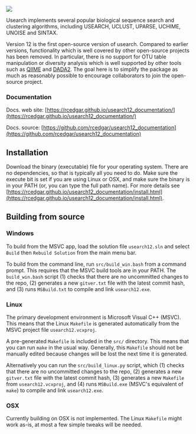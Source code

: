 <p align="left"><img src="https://rcedgar.github.io/usearch12_documentation/usearch12_banner.jpg"/></p>

Usearch implements several popular biological sequence search and clustering algorithms, including USEARCH, UCLUST, UPARSE, UCHIME, UNOISE and SINTAX.

Version 12 is the first open-source version of usearch. Compared to earlier versions, functionality which is well covered by other open-source projects has been removed. In particular, there is no support for OTU table manipulation or diversity analysis which is well supported by other tools such as [QIIME](https://qiime2.org/) and [DADA2](https://benjjneb.github.io/dada2/). The goal here is to simplify the package as much as reasonably possible to encourage collaborators to join the open-source project.

### Documentation

Docs. web site: [https://rcedgar.github.io/usearch12_documentation/](https://rcedgar.github.io/usearch12_documentation/)


Docs. source: [https://github.com/rcedgar/usearch12_documentation](https://github.com/rcedgar/usearch12_documentation)

## Installation

Download the binary (executable) file for your operating system. There are no dependencies, so that is typically all you need to do. Make sure the execute bit is set if you are using Linux or OSX, and make sure the binary is in your PATH (or, you can type the full path name). For more details see [https://rcedgar.github.io/usearch12_documentation/install.html](https://rcedgar.github.io/usearch12_documentation/install.html).

## Building from source

### Windows

To build from the MSVC app, load the solution file `usearch12.sln` and select `Build` then `Rebuild Solution` from the main menu bar. 

To build from the command line, run `src/build_win.bash` from a command prompt. This requires that the MSVC build tools are in your PATH. The `build_win.bash` script (1) checks that there are no uncommitted changes to the repo, (2) generates a new `gitver.txt` file with the latest commit hash, and (3) runs `MSBuild.txt` to compile and link `usearch12.exe`.

### Linux

The primary development environment is Microsoft Visual C++ (MSVC). This means that the Linux `Makefile` is generated automatically from the MSVC project file `usearch12.vcxproj`. 

A pre-generated `Makefile` is included in the `src/` directory. This means that you can run `make` in the usual way. Generally, this `Makefile` should not be manually edited because changes will be lost the next time it is generated. 

Alternatively you can run the `src/build_linux.py` script, which (1) checks that there are no uncommitted changes to the repo, (2) generates a new `gitver.txt` file with the latest commit hash, (3) generates a new `Makefile` from `usearch12.vcxproj`, and (4) runs `MSBuild.exe` (MSVC's equivalent of `make`) to compile and link `usearch12.exe`.

### OSX

Currently building on OSX is not implemented. The Linux `Makefile` might work as-is, at most a few simple tweaks will be needed.
